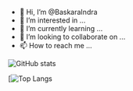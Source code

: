 - 👋 Hi, I’m @BaskaraIndra
- 👀 I’m interested in ...
- 🌱 I’m currently learning ...
- 💞️ I’m looking to collaborate on ...
- 📫 How to reach me ...

<!---
BaskaraIndra/BaskaraIndra is a ✨ special ✨ repository because its `README.md` (this file) appears on your GitHub profile.
You can click the Preview link to take a look at your changes.
--->

![GitHub stats](https://github-readme-stats.vercel.app/api?username=BaskaraIndra&show_icons=true&theme=radical)

[![Top Langs](https://github-readme-stats.vercel.app/api/top-langs/?username=SUYASHPATIL400&show_icons=true&theme=radical)
